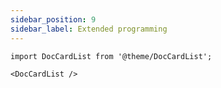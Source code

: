 ```yaml
---
sidebar_position: 9
sidebar_label: Extended programming
---
```


```mdx-code-block
import DocCardList from '@theme/DocCardList';

<DocCardList />
```
